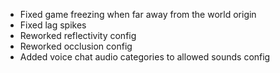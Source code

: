 - Fixed game freezing when far away from the world origin
- Fixed lag spikes
- Reworked reflectivity config
- Reworked occlusion config
- Added voice chat audio categories to allowed sounds config
